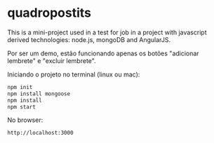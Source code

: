 quadropostits
=============

This is a mini-project used in a test for job in a project with javascript derived technologies: node.js, mongoDB and AngularJS.

Por ser um demo, estão funcionando apenas os botões "adicionar lembrete" e "excluir lembrete".

Iniciando o projeto no terminal (linux ou mac):
``` bash
npm init
npm install mongoose
npm install
npm start
```

No browser:
``` bash
http://localhost:3000
```
